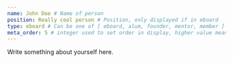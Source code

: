 ```yaml
---
name: John Doe # Name of person
position: Really cool person # Position, only displayed if in eboard
type: eboard # Can be one of [ eboard, alum, founder, mentor, member ]
meta_order: 5 # integer used to set order in display, higher value means higher up
---
```

Write something about yourself here.
